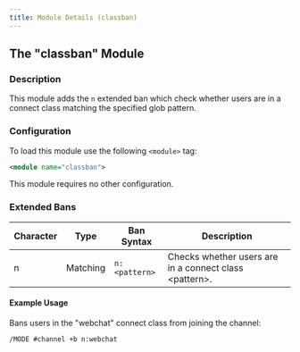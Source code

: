 ```yaml
---
title: Module Details (classban)
---
```


## The "classban" Module

### Description

This module adds the `n` extended ban which check whether users are in a connect class matching the specified glob pattern.

### Configuration

To load this module use the following `<module>` tag:

```xml
<module name="classban">
```

This module requires no other configuration.

### Extended Bans

Character | Type     | Ban Syntax    | Description
--------- | -------- | ------------- | -----------
n         | Matching | `n:<pattern>` | Checks whether users are in a connect class &lt;pattern&gt;.

#### Example Usage

Bans users in the "webchat" connect class from joining the channel:

```plaintext
/MODE #channel +b n:webchat
```
